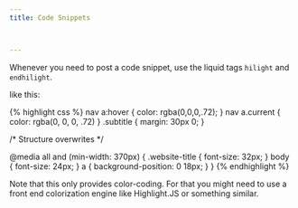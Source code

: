 ```yaml
---
title: Code Snippets



---
```


Whenever you need to post a code snippet, use the liquid tags `hilight` and `endhilight`.

like this:

{% highlight css %}
nav a:hover {
  color: rgba(0,0,0,.72);
}
nav a.current {
  color: rgba(0, 0, 0, .72)
}
.subtitle {
  margin: 30px 0;
}


/* Structure overwrites */

@media all and (min-width: 370px) {
  .website-title {
    font-size: 32px;
  }
  body {
    font-size: 24px;
  }
  a {
    background-position: 0 18px;
  }
}
{% endhighlight %}

Note that this only provides color-coding. For that you might need to use a front end colorization engine like Highlight.JS or something similar.

